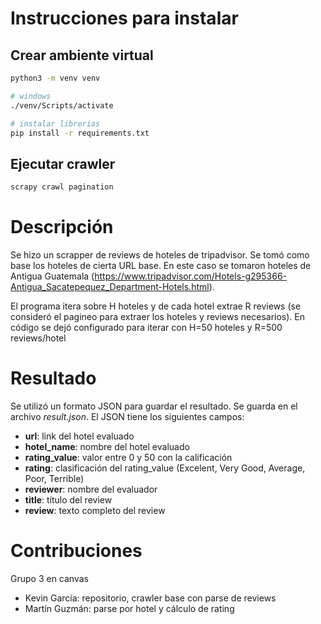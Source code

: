 
# Instrucciones para instalar

## Crear ambiente virtual

```bash
python3 -m venv venv

# windows
./venv/Scripts/activate

# instalar librerias
pip install -r requirements.txt
``` 

## Ejecutar crawler
```bash
scrapy crawl pagination
```

# Descripción
Se hizo un scrapper de reviews de hoteles de tripadvisor. Se tomó como base los hoteles de cierta URL base. En este caso se tomaron hoteles de Antigua Guatemala (https://www.tripadvisor.com/Hotels-g295366-Antigua_Sacatepequez_Department-Hotels.html).

El programa itera sobre H hoteles y de cada hotel extrae R reviews (se consideró el pagineo para extraer los hoteles y reviews necesarios). En código se dejó configurado para iterar con H=50 hoteles y R=500 reviews/hotel  

# Resultado
Se utilizó un formato JSON para guardar el resultado. Se guarda en el archivo *result.json*. El JSON tiene los siguientes campos:
- **url**: link del hotel evaluado
- **hotel_name**: nombre del hotel evaluado
- **rating_value**: valor entre 0 y 50 con la calificación
- **rating**: clasificación del rating_value (Excelent, Very Good, Average, Poor, Terrible)
- **reviewer**: nombre del evaluador
- **title**: título del review
- **review**: texto completo del review

# Contribuciones
Grupo 3 en canvas
- Kevin García: repositorio, crawler base con parse de reviews
- Martín Guzmán: parse por hotel y cálculo de rating